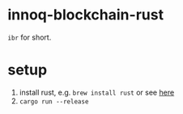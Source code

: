 # innoq-blockchain-rust

`ibr` for short.

# setup

1. install rust, e.g. `brew install rust` or see [here](https://www.rust-lang.org/en-US/install.html)
2. `cargo run --release`
